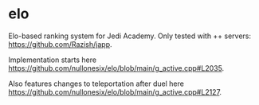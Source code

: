 # elo
Elo-based ranking system for Jedi Academy. Only tested with ++ servers: https://github.com/Razish/japp.

Implementation starts here https://github.com/nullonesix/elo/blob/main/g_active.cpp#L2035.

Also features changes to teleportation after duel here https://github.com/nullonesix/elo/blob/main/g_active.cpp#L2127.
